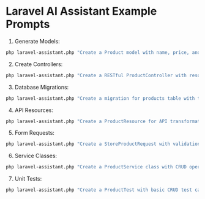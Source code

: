 # Laravel AI Assistant Example Prompts

1. Generate Models:
```bash
php laravel-assistant.php "Create a Product model with name, price, and description fields"
```

2. Create Controllers:
```bash
php laravel-assistant.php "Create a RESTful ProductController with resource methods"
```

3. Database Migrations:
```bash
php laravel-assistant.php "Create a migration for products table with timestamps"
```

4. API Resources:
```bash
php laravel-assistant.php "Create a ProductResource for API transformation"
```

5. Form Requests:
```bash
php laravel-assistant.php "Create a StoreProductRequest with validation rules"
```

6. Service Classes:
```bash
php laravel-assistant.php "Create a ProductService class with CRUD operations"
```

7. Unit Tests:
```bash
php laravel-assistant.php "Create a ProductTest with basic CRUD test cases"
```